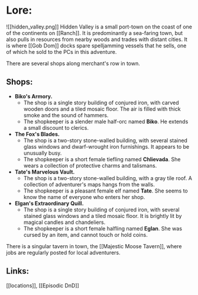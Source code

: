 # Lore:

![[hidden_valley.png]]
Hidden Valley is a small port-town on the coast of one of the continents on [[Ranch]]. It is predominantly a sea-faring town, but also pulls in resources from nearby woods and trades with distant cities. It is where [[Gob Dom]] docks spare spelljamming vessels that he sells, one of which he sold to the PCs in this adventure. 

There are several shops along merchant's row in town. 

## Shops:
- **Biko's Armory.** 
	- The shop is a single story building of conjured iron, with carved wooden doors and a tiled mosaic floor. The air is filled with thick smoke and the sound of hammers.
	- The shopkeeper is a slender male half-orc named **Biko**. He extends a small discount to clerics.
- **The Fox's Blades.**
	- The shop is a two-story stone-walled building, with several stained glass windows and dwarf-wrought iron furnishings. It appears to be unusually busy.
	- The shopkeeper is a short female tiefling named **Chlievada**. She wears a collection of protective charms and talismans.
- **Tate's Marvelous Vault.** 
	- The shop is a two-story stone-walled building, with a gray tile roof. A collection of adventurer's maps hangs from the walls.
	- The shopkeeper is a pleasant female elf named **Tate**. She seems to know the name of everyone who enters her shop.
- **Elgan's Extraordinary Quill.**
	- The shop is a single story building of conjured iron, with several stained glass windows and a tiled mosaic floor. It is brightly lit by magical candles and chandeliers.
	- The shopkeeper is a short female halfling named **Eglan**. She was cursed by an item, and cannot touch or hold coins.

There is a singular tavern in town, the  [[Majestic Moose Tavern]], where jobs are regularly posted for local adventurers. 

## Links:
[[locations]], [[Episodic DnD]]